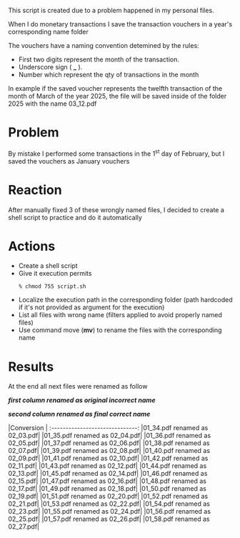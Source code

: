 This script is created due to a problem happened in my personal files.

When I do monetary transactions I save the transaction vouchers in a year's corresponding name folder

The vouchers have a naming convention detemined by the rules:
* First two digits represent the month of the transaction.
* Underscore sign ( **_** ).
* Number which represent the qty of transactions in the month

In example if the saved voucher represents the twelfth transaction of the month of March of the year 2025,
the file will be saved inside of the folder 2025 with the name 03_12.pdf

# Problem
By mistake I performed some transactions in the 1<sup>st</sup> day of February, but I saved the vouchers as January vouchers

# Reaction
After manually fixed 3 of these wrongly named files, I decided to create a shell script to practice and do it automatically 

# Actions
* Create a shell script
* Give it execution permits
    ```
    % chmod 755 script.sh
    ```
* Localize the execution path in the corresponding folder (path hardcoded if it's not provided as argument for the execution)
* List all files with wrong name (filters applied to avoid properly named files)
* Use command move (**mv**) to rename the files with the corresponding name

# Results
At the end all next files were renamed as follow

__*first column renamed as original incorrect name*__

__*second column renamed as final correct name*__

|Conversion                    |
:------------------------------:
|01_34.pdf renamed as 02_03.pdf|
|01_35.pdf renamed as 02_04.pdf|
|01_36.pdf renamed as 02_05.pdf|
|01_37.pdf renamed as 02_06.pdf|
|01_38.pdf renamed as 02_07.pdf|
|01_39.pdf renamed as 02_08.pdf|
|01_40.pdf renamed as 02_09.pdf|
|01_41.pdf renamed as 02_10.pdf|
|01_42.pdf renamed as 02_11.pdf|
|01_43.pdf renamed as 02_12.pdf|
|01_44.pdf renamed as 02_13.pdf|
|01_45.pdf renamed as 02_14.pdf|
|01_46.pdf renamed as 02_15.pdf|
|01_47.pdf renamed as 02_16.pdf|
|01_48.pdf renamed as 02_17.pdf|
|01_49.pdf renamed as 02_18.pdf|
|01_50.pdf renamed as 02_19.pdf|
|01_51.pdf renamed as 02_20.pdf|
|01_52.pdf renamed as 02_21.pdf|
|01_53.pdf renamed as 02_22.pdf|
|01_54.pdf renamed as 02_23.pdf|
|01_55.pdf renamed as 02_24.pdf|
|01_56.pdf renamed as 02_25.pdf|
|01_57.pdf renamed as 02_26.pdf|
|01_58.pdf renamed as 02_27.pdf|